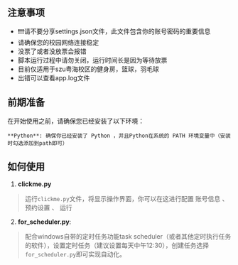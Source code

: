 ## 注意事项

* ❗❗❗请不要分享settings.json文件，此文件包含你的账号密码的重要信息
* 请确保您的校园网络连接稳定
* 没票了或者没放票会报错
* 脚本运行过程中请勿关闭，运行时间长是因为等待放票
* 目前仅适用于szu粤海校区的健身房，篮球，羽毛球
* 出错可以查看app.log文件

## 前期准备

在开始使用之前，请确保您已经安装了以下环境：

    **Python**: 确保你已经安装了 Python ，并且Python在系统的 PATH 环境变量中（安装时勾选添加到path即可）


## 如何使用
1. **clickme.py**
>运行`clickme.py`文件，将显示操作界面，你可以在这进行配置 账号信息 、 预约设置 、 运行

2.  **for_scheduler.py**: 
>配合windows自带的定时任务功能task scheduler（或者其他定时执行任务的软件），设置定时任务（建议设置每天中午12:30），创建任务选择`for_scheduler.py`即可实现自动化。



